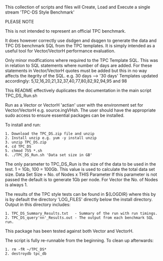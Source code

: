This collection of scripts and files will Create, Load and Execute a single stream 'TPC-DS Style Benchmark'

PLEASE NOTE 

This is not intended to represent an official TPC benchmark. 

It does however correctly use dsdgen and dsqgen to generate the data and TPC DS benchmark SQL from the TPC templates. 
It is simply intended as a useful tool for Vector/VectorH performance evaluation.

Only minor modfications where required to the TPC Template SQL. This was in relation to SQL statements where number of days are added.
For these statements in Vector/VectorH quotes must be added but this in no way affects the itegrity of the SQL. e.g. 30 days --> '30 days'
Templates updated accordingly:
    5,12,16,20,21,32,37,40,77,80,82,92,94,95 and 98


This README effectively duplicates the documentation in the main script TPC_DS_Run.sh

Run as a Vector or VectorH 'actian' user with the environment set for Vector/VectorH e.g. source.ingVHsh. The user should have the appropriate sudo access to ensure essential packages can be installed.

To install and run:

    1. Download the TPC_DS.zip file and unzip 
    2. Install unzip e.g. yum -y install unzip 
    3. unzip TPC_DS.zip 
    4. cd TPC_DS
    5. chmod 755 *.sh
    6. ./TPC_DS_Run.sh 'Data set size in GB'

The only parameter to TPC_DS_Run is the size of the data to be used in the test. 1 = 1Gb, 100 = 100Gb.  This value is used to calculate the total data set size.
    Data Set Size = No. of Nodes x THIS Parameter 
If this parameter is not passed the default is to generate 1Gb per node. For Vector the No. of Nodes is always 1.

The results of the TPC style tests can be found in ${LOGDIR} where this by is by default the directory 'LOG_FILES' directly below the install directory. Output in this directory includes:

    1. TPC_DS_Summary_Results.txt   - Summary of the run with run timings.
    2. TPC_DS_query'nn'_Results.out - The output from each benchmark SQL run.

This package has been tested against both Vector and VectorH. 

The script is fully re-runnable from the beginning. 
To clean up afterwards:

    1. rm -fR ~/TPC_DS*
    2. destroydb tpc_db

